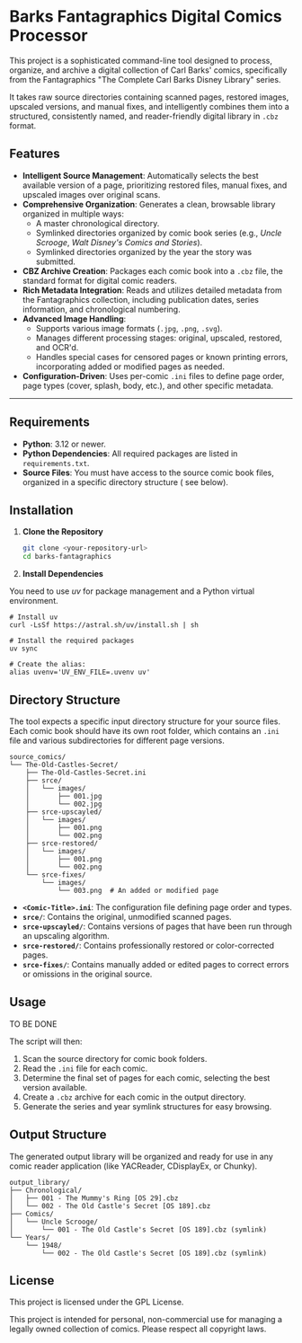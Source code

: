 # Barks Fantagraphics Digital Comics Processor

This project is a sophisticated command-line tool designed to process, organize, and archive a digital collection of
Carl Barks' comics, specifically from the Fantagraphics "The Complete Carl Barks Disney Library" series.

It takes raw source directories containing scanned pages, restored images, upscaled versions, and manual fixes, and
intelligently combines them into a structured, consistently named, and reader-friendly digital library in `.cbz` format.

## Features

- **Intelligent Source Management**: Automatically selects the best available version of a page, prioritizing restored
  files, manual fixes, and upscaled images over original scans.
- **Comprehensive Organization**: Generates a clean, browsable library organized in multiple ways:
    - A master chronological directory.
    - Symlinked directories organized by comic book series (e.g., *Uncle Scrooge*, *Walt Disney's Comics and Stories*).
    - Symlinked directories organized by the year the story was submitted.
- **CBZ Archive Creation**: Packages each comic book into a `.cbz` file, the standard format for digital comic readers.
- **Rich Metadata Integration**: Reads and utilizes detailed metadata from the Fantagraphics collection, including
  publication dates, series information, and chronological numbering.
- **Advanced Image Handling**:
    - Supports various image formats (`.jpg`, `.png`, `.svg`).
    - Manages different processing stages: original, upscaled, restored, and OCR'd.
    - Handles special cases for censored pages or known printing errors, incorporating added or modified pages as
      needed.
- **Configuration-Driven**: Uses per-comic `.ini` files to define page order, page types (cover, splash, body, etc.),
  and other specific metadata.

---

## Requirements

- **Python**: 3.12 or newer.
- **Python Dependencies**: All required packages are listed in `requirements.txt`.
- **Source Files**: You must have access to the source comic book files, organized in a specific directory structure (
  see below).

## Installation

1. **Clone the Repository**

   ```bash
   git clone <your-repository-url>
   cd barks-fantagraphics
   ```

2. **Install Dependencies**


You need to use *uv* for package management and a Python virtual environment.

```uv
# Install uv
curl -LsSf https://astral.sh/uv/install.sh | sh

# Install the required packages
uv sync

# Create the alias:
alias uvenv='UV_ENV_FILE=.uvenv uv'
```

## Directory Structure

The tool expects a specific input directory structure for your source files. Each comic book should have its own root
folder, which contains an `.ini` file and various subdirectories for different page versions.

```
source_comics/
└── The-Old-Castles-Secret/
    ├── The-Old-Castles-Secret.ini
    ├── srce/
    │   └── images/
    │       ├── 001.jpg
    │       └── 002.jpg
    ├── srce-upscayled/
    │   └── images/
    │       ├── 001.png
    │       └── 002.png
    ├── srce-restored/
    │   └── images/
    │       ├── 001.png
    │       └── 002.png
    └── srce-fixes/
        └── images/
            └── 003.png  # An added or modified page
```

- **`<Comic-Title>.ini`**: The configuration file defining page order and types.
- **`srce/`**: Contains the original, unmodified scanned pages.
- **`srce-upscayled/`**: Contains versions of pages that have been run through an upscaling algorithm.
- **`srce-restored/`**: Contains professionally restored or color-corrected pages.
- **`srce-fixes/`**: Contains manually added or edited pages to correct errors or omissions in the original source.

## Usage

TO BE DONE

The script will then:

1. Scan the source directory for comic book folders.
2. Read the `.ini` file for each comic.
3. Determine the final set of pages for each comic, selecting the best version available.
4. Create a `.cbz` archive for each comic in the output directory.
5. Generate the series and year symlink structures for easy browsing.

## Output Structure

The generated output library will be organized and ready for use in any comic reader application (like YACReader,
CDisplayEx, or Chunky).

```
output_library/
├── Chronological/
│   ├── 001 - The Mummy's Ring [OS 29].cbz
│   └── 002 - The Old Castle's Secret [OS 189].cbz
├── Comics/
│   └── Uncle Scrooge/
│       └── 001 - The Old Castle's Secret [OS 189].cbz (symlink)
└── Years/
    └── 1948/
        └── 002 - The Old Castle's Secret [OS 189].cbz (symlink)
```

## License

This project is licensed under the GPL License.

This project is intended for personal, non-commercial use for managing a legally owned collection of comics. Please
respect all copyright laws.